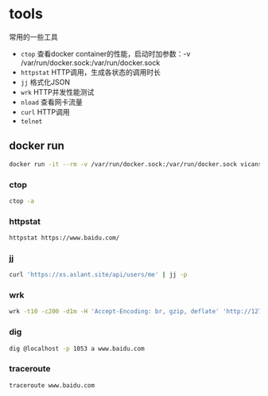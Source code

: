 # tools

常用的一些工具

- `ctop` 查看docker container的性能，启动时加参数：-v /var/run/docker.sock:/var/run/docker.sock
- `httpstat` HTTP调用，生成各状态的调用时长
- `jj` 格式化JSON
- `wrk` HTTP并发性能测试
- `nload` 查看网卡流量
- `curl` HTTP调用
- `telnet`

## docker run

```bash
docker run -it --rm -v /var/run/docker.sock:/var/run/docker.sock vicanso/tools bash
```

### ctop

```bash
ctop -a
```

### httpstat

```bash
httpstat https://www.baidu.com/
```

### jj

```bash
curl 'https://xs.aslant.site/api/users/me' | jj -p
```

### wrk

```bash
wrk -t10 -c200 -d1m -H 'Accept-Encoding: br, gzip, deflate' 'http://127.0.0.1:3015/css/app.f81943d4.css' --latency
```

### dig

```bash
dig @localhost -p 1053 a www.baidu.com
```

### traceroute

```bash
traceroute www.baidu.com
```